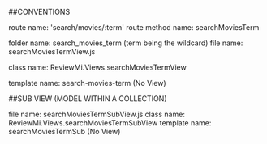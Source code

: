 ##CONVENTIONS

route name: 'search/movies/:term'
route method name: searchMoviesTerm

folder name: search_movies_term (term being the wildcard)
file name: searchMoviesTermView.js

class name: ReviewMi.Views.searchMoviesTermView

template name: search-movies-term (No View)

##SUB VIEW (MODEL WITHIN A COLLECTION)

file name: searchMoviesTermSubView.js
class name: ReviewMi.Views.searchMoviesTermSubView
template name: searchMoviesTermSub (No View)